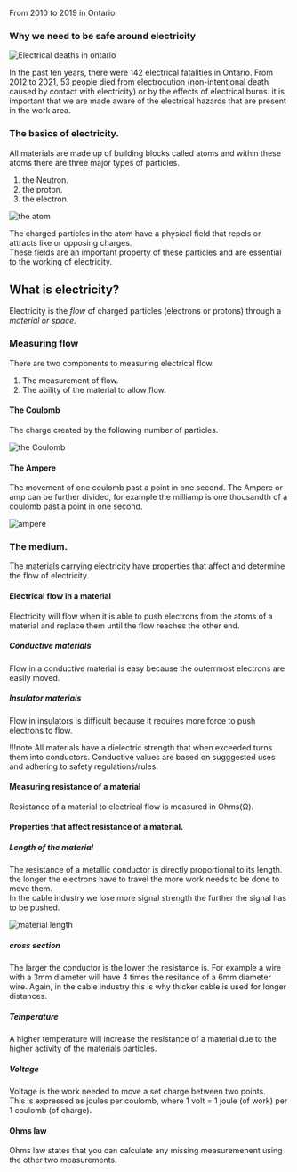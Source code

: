 
From 2010 to 2019 in Ontario

### Why we need to be safe around electricity

![Electrical deaths in ontario](./images/utilityrelateddeaths.png)


In the past ten years, there were 142 electrical fatalities in Ontario. From 2012 to 2021, 53 people died from
electrocution (non-intentional death caused by contact with electricity) or by the effects of electrical burns. it is important that we are made aware of the electrical hazards that are present in the work area. 

### The basics of electricity.

All materials are made up of building blocks called atoms and within these atoms there are three major types of particles. 

1. the Neutron.
2. the proton.
3. the electron. <br>

![the atom](./images/atom.png)

The charged particles in the atom have a physical field that repels or attracts like or opposing charges.<br>
These fields are an important property of these particles and are essential to the working of electricity.<br>

## What is electricity?
Electricity is the *flow* of charged particles (electrons or protons) through a *material or space*.

### Measuring flow
There are two components to measuring electrical flow.<br>
1. The measurement of flow.<br>
2. The ability of the material to allow flow.
#### The Coulomb
The charge created by the following number of particles.<br>

![the Coulomb](./images/coulomb.png)



#### The Ampere
The movement of one coulomb past a point in one second. 
The Ampere or amp can be further divided, for example the milliamp is one thousandth of a coulomb past a point in one second.
<br>

![ampere](./images/amp.png)


### The medium.
The materials carrying electricity have properties that affect and determine the flow of electricity.
#### Electrical flow in a material

Electricity will flow when it is able to push electrons from the atoms of a material and replace them until the flow reaches the other end. <br>
##### Conductive materials

Flow in a conductive material is easy because the outerrmost electrons are easily moved. <br>
##### Insulator materials

Flow in insulators is difficult because it requires more force to push electrons to flow. <br>

!!!note
    All materials have a dielectric strength that when exceeded turns them into conductors.
    Conductive values are based on sugggested uses and adhering to safety regulations/rules.

#### Measuring resistance of a material
Resistance of a material to electrical flow is measured in Ohms(Ω).

#### Properties that affect resistance of a material.

##### Length of the material
The resistance of a metallic conductor is directly proportional to its length.<br>
the longer the electrons have to travel the more work needs to be done to move them.<br>
In the cable industry we lose more signal strength the further the signal has to be pushed.<br>

![material length](./images/9-5.webp)
<br>

##### cross section 
The larger the conductor is the lower the resistance is.
For example a wire with a 3mm diameter will have 4 times the resitance of a 6mm diameter wire.
Again, in the cable industry this is why thicker cable is used for longer distances.

##### Temperature
A higher temperature will increase the resistance of a material due to the higher activity of the materials particles.

##### Voltage
Voltage is the work needed to move a set charge between two points. <br>
This is expressed as joules per coulomb, where 1 volt = 1 joule (of work) per 1 coulomb (of charge). <br>


#### Ohms law
Ohms law states that you can calculate any missing measuremenent using the other two measurements. 


